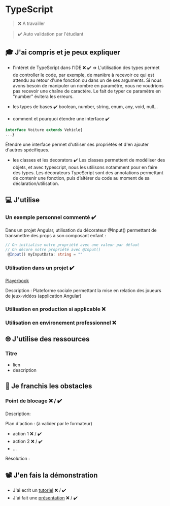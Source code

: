 # TypeScript

> ❌ A travailler

> ✔️ Auto validation par l'étudiant

## 🎓 J'ai compris et je peux expliquer

- l'intéret de TypeScript dans l'IDE ❌  ✔️
=> L'utilisation des types permet de controller le code, par exemple, de manière à recevoir ce qui est attendu au retour d'une fonction ou dans un de ses arguments. 
Si nous avons besoin de manipuler un nombre en paramètre, nous ne voudrions pas recevoir une chaîne de caractère.
Le fait de typer ce paramètre en "number" évitera les erreurs.

- les types de bases  ✔️
boolean, number, string, enum, any, void, null...

- comment et pourquoi étendre une interface  ✔️
```javascript
interface Voiture extends Vehicle{
...}
```
Étendre une interface permet d'utiliser ses propriétés et d'en ajouter d'autres spécifiques.

- les classes et les decorators  ✔️
Les classes permettent de modéliser des objets, et avec typescript, nous les utilisons notamment pour en faire des types.
Les décorateurs TypeScript sont des annotations permettant de contenir une fonction, puis d’altérer du code au moment de sa déclaration/utilisation. 
## 💻 J'utilise

### Un exemple personnel commenté  ✔️
Dans un projet Angular, utilisation du décorateur @Input() permettant de transmettre des props à son composant enfant : 

```typescript
// On initialise notre propriété avec une valeur par défaut
// On décore notre propriété avec @Input()
 @Input() myInputData: string = "" 
```

### Utilisation dans un projet  ✔️

[Playerbook](https://github.com/ClemDSC/playerbook)

Description : Plateforme sociale permettant la mise en relation des joueurs de jeux-vidéos (application Angular)

### Utilisation en production si applicable ❌ 

### Utilisation en environement professionnel ❌ 

## 🌐 J'utilise des ressources

### Titre

- lien
- description

## 🚧 Je franchis les obstacles

### Point de blocage ❌ / ✔️

Description:

Plan d'action : (à valider par le formateur)

- action 1 ❌ / ✔️
- action 2 ❌ / ✔️
- ...

Résolution :

## 📽️ J'en fais la démonstration

- J'ai ecrit un [tutoriel](...) ❌ / ✔️
- J'ai fait une [présentation](...) ❌ / ✔️
